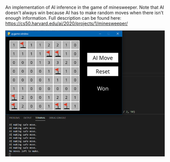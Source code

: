 An implementation of AI inference in the game of minesweeper. Note that AI doesn't always win because AI has to make random moves when there isn't enough information. Full description can be found here: https://cs50.harvard.edu/ai/2020/projects/1/minesweeper/

![](https://github.com/eason2181/CS50AI/blob/master/minesweeper/minesweeper.PNG)
